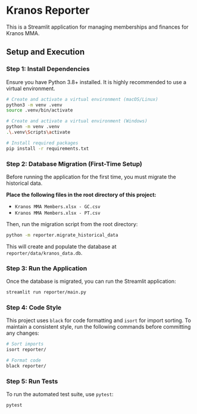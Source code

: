 # Kranos Reporter

This is a Streamlit application for managing memberships and finances for Kranos MMA.

## Setup and Execution

### Step 1: Install Dependencies

Ensure you have Python 3.8+ installed. It is highly recommended to use a virtual environment.

```bash
# Create and activate a virtual environment (macOS/Linux)
python3 -m venv .venv
source .venv/bin/activate

# Create and activate a virtual environment (Windows)
python -m venv .venv
.\.venv\Scripts\activate

# Install required packages
pip install -r requirements.txt
```

### Step 2: Database Migration (First-Time Setup)

Before running the application for the first time, you must migrate the historical data.

**Place the following files in the root directory of this project:**
- `Kranos MMA Members.xlsx - GC.csv`
- `Kranos MMA Members.xlsx - PT.csv`

Then, run the migration script from the root directory:

```bash
python -m reporter.migrate_historical_data
```

This will create and populate the database at `reporter/data/kranos_data.db`.

### Step 3: Run the Application

Once the database is migrated, you can run the Streamlit application:

```bash
streamlit run reporter/main.py
```

### Step 4: Code Style

This project uses `black` for code formatting and `isort` for import sorting. To maintain a consistent style, run the following commands before committing any changes:

```bash
# Sort imports
isort reporter/

# Format code
black reporter/
```

### Step 5: Run Tests

To run the automated test suite, use `pytest`:

```bash
pytest
```
